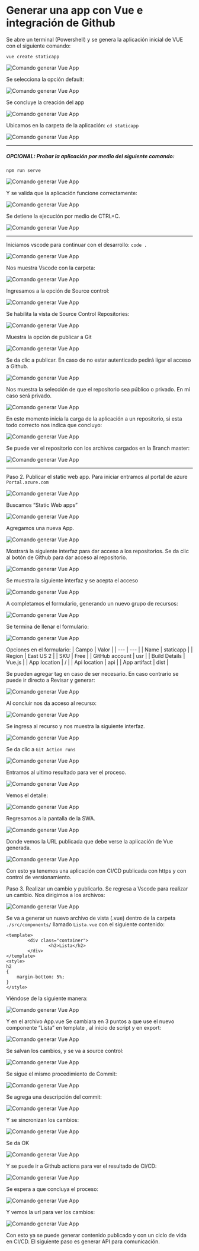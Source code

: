 # Generar una app con Vue e integración de Github

Se abre un terminal (Powershell) y se genera la aplicación inicial de VUE con el siguiente comando:

`vue create staticapp`

![Comando generar Vue App](/media/image2.png)

Se selecciona la opción default:

![Comando generar Vue App](/media/image3.png)

Se concluye la creación del app

![Comando generar Vue App](/media/image4.png)

Ubicamos en la carpeta de la aplicación:
`cd staticapp`

![Comando generar Vue App](/media/image5.png)

* * *
##### OPCIONAL: Probar la aplicación por medio del siguiente comando:
`npm run serve`

 ![Comando generar Vue App](/media/image6.png)
 
Y se valida que la aplicación funcione correctamente:

![Comando generar Vue App](/media/image7.png)

Se detiene la ejecución por medio de CTRL+C.

![Comando generar Vue App](/media/image8.png)
* * *

Iniciamos vscode para continuar con el desarrollo:
`code .`
 
![Comando generar Vue App](/media/image9.png)

Nos muestra Vscode con la carpeta:

![Comando generar Vue App](/media/image10.png)

Ingresamos a la opción de Source control:

![Comando generar Vue App](/media/image11.png)

Se habilita la vista de Source Control Repositories:
 
![Comando generar Vue App](/media/image12.png)

Muestra la opción de publicar a Git 

![Comando generar Vue App](/media/image13.png)

Se da clic a publicar. En caso de no estar autenticado pedirá ligar el acceso a Github.

![Comando generar Vue App](/media/image14.png)

Nos muestra la selección de que el repositorio sea público o privado. En mi caso será privado.

![Comando generar Vue App](/media/image15.png)

En este momento inicia la carga de la aplicación a un repositorio, si esta todo correcto nos indica que concluyo:

![Comando generar Vue App](/media/image16.png)

Se puede ver el repositorio con los archivos cargados en la Branch master:

![Comando generar Vue App](/media/image17.png)

* * *
Paso 2. Publicar el static web app. Para iniciar entramos al portal de azure
`Portal.azure.com`

![Comando generar Vue App](/media/image18.png)

Buscamos “Static Web apps”

![Comando generar Vue App](/media/image19.png) 

Agregamos una nueva App.

![Comando generar Vue App](/media/image20.png)

Mostrará la siguiente interfaz para dar acceso a los repositorios. Se da clic al botón de Github para dar acceso al repositorio.

![Comando generar Vue App](/media/image21.png)

Se muestra la siguiente interfaz y se acepta el acceso

![Comando generar Vue App](/media/image22.png)

A completamos el formulario, generando un nuevo grupo de recursos:

![Comando generar Vue App](/media/image23.png)
 
Se termina de llenar el formulario:
 
 
![Comando generar Vue App](/media/image24.png)
 
Opciones en el formulario:
| Campo | Valor |
| --- | --- |
| Name | staticapp |
| Region  | East US 2 |
| SKU | Free |
| GitHub account | usr |
| Build Details | Vue.js |
| App location | /  |
| Api location  | api |
| App artifact | dist |

Se pueden agregar tag en caso de ser necesario. En caso contrario se puede ir directo a Revisar y generar:
 
 
![Comando generar Vue App](/media/image25.png)

Al concluir nos da acceso al recurso:

![Comando generar Vue App](/media/image26.png)

Se ingresa al recurso y nos muestra la siguiente interfaz.

![Comando generar Vue App](/media/image27.png)

Se da clic a `Git Action runs`

![Comando generar Vue App](/media/image28.png)

Entramos al ultimo resultado para ver el proceso.

![Comando generar Vue App](/media/image29.png)

Vemos el detalle:

![Comando generar Vue App](/media/image30.png)

Regresamos a la pantalla de la SWA.

![Comando generar Vue App](/media/image31.png)

Donde vemos la URL publicada que debe verse la aplicación de Vue generada.

![Comando generar Vue App](/media/image32.png)

Con esto ya tenemos una aplicación con CI/CD publicada con https y con control de versionamiento.

Paso 3. Realizar un cambio y publicarlo.
Se regresa a Vscode para realizar un cambio. Nos dirigimos a los archivos:

![Comando generar Vue App](/media/image33.png)

Se va a generar un nuevo archivo de vista (.vue) dentro de la carpeta `./src/components/` llamado `Lista.vue` con el siguiente contenido:
```
<template>
        <div class="container">
                <h2>Lista</h2>
        </div>
</template>
<style>
h2
{
    margin-bottom: 5%;
}
</style>
```

Viéndose de la siguiente manera: 

![Comando generar Vue App](/media/image34.png)

Y en el archivo App.vue Se cambiara en 3 puntos a que use el nuevo componente “Lista” en template , al inicio de script y en export:

![Comando generar Vue App](/media/image35.png)

Se salvan los cambios, y se va a source control:

![Comando generar Vue App](/media/image36.png)

Se sigue el mismo procedimiento de Commit:

![Comando generar Vue App](/media/image37.png)
 
Se agrega una descripción del commit:

![Comando generar Vue App](/media/image38.png)

Y se sincronizan los cambios:

![Comando generar Vue App](/media/image39.png)

Se da OK

![Comando generar Vue App](/media/image40.png)

Y se puede ir a Github actions para ver el resultado de CI/CD:

![Comando generar Vue App](/media/image41.png)
 
Se espera a que concluya el proceso:

![Comando generar Vue App](/media/image42.png)

Y vemos la url para ver los cambios:

![Comando generar Vue App](/media/image43.png)

Con esto ya se puede generar contenido publicado y con un ciclo de vida en CI/CD. El siguiente paso es generar API para comunicación.
